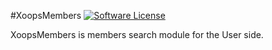 #XoopsMembers
[![Software License](https://img.shields.io/badge/license-GPL-brightgreen.svg?style=flat)](LICENSE) 

XoopsMembers is members search module for the User side. 

